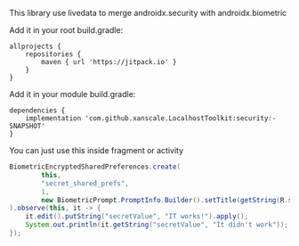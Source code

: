 This library use livedata to merge androidx.security with androidx.biometric

Add it in your root build.gradle:
```
allprojects {
	repositories {
		maven { url 'https://jitpack.io' }
	}
}
```
Add it in your module build.gradle:
```
dependencies {
	implementation 'com.github.xanscale.LocalhostToolkit:security:-SNAPSHOT'
}
```
You can just use this inside fragment or activity
```java
BiometricEncryptedSharedPreferences.create(
        this,
        "secret_shared_prefs",
        1,
        new BiometricPrompt.PromptInfo.Builder().setTitle(getString(R.string.app_name)).setDeviceCredentialAllowed(true).build()
).observe(this, it -> {
    it.edit().putString("secretValue", "IT works!").apply();
    System.out.println(it.getString("secretValue", "It didn't work"));
});
```